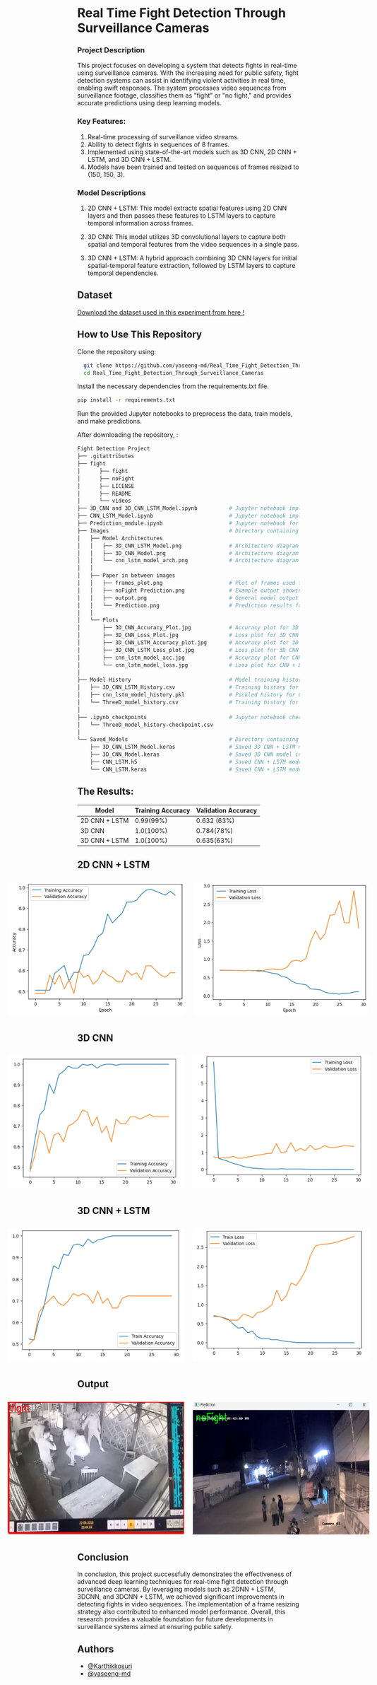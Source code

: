 # Real Time Fight Detection Through Surveillance Cameras

### Project Description
This project focuses on developing a system that detects fights in real-time using surveillance cameras. With the increasing need for public safety, fight detection systems can assist in identifying violent activities in real time, enabling swift responses. The system processes video sequences from surveillance footage, classifies them as "fight" or "no fight," and provides accurate predictions using deep learning models.

### Key Features:
1. Real-time processing of surveillance video streams.
2. Ability to detect fights in sequences of 8 frames.
3. Implemented using state-of-the-art models such as 3D CNN, 2D CNN + LSTM, and 3D CNN + LSTM.
4. Models have been trained and tested on sequences of frames resized to (150, 150, 3).

### Model Descriptions
1. 2D CNN + LSTM: This model extracts spatial features using 2D CNN layers and then passes these features to LSTM layers to capture temporal information across frames.

2. 3D CNN: This model utilizes 3D convolutional layers to capture both spatial and temporal features from the video sequences in a single pass.

3. 3D CNN + LSTM: A hybrid approach combining 3D CNN layers for initial spatial-temporal feature extraction, followed by LSTM layers to capture temporal dependencies.
## Dataset
[Download the dataset used in this experiment from here !](https://divvy-tripdata.s3.amazonaws.com/index.html)

## How to Use This Repository
Clone the repository using:
```bash
  git clone https://github.com/yaseeng-md/Real_Time_Fight_Detection_Through_Surveillance_Cameras.git
  cd Real_Time_Fight_Detection_Through_Surveillance_Cameras
```
Install the necessary dependencies from the requirements.txt file.
```bash
pip install -r requirements.txt
```
Run the provided Jupyter notebooks to preprocess the data, train models, and make predictions.

After downloading the repository, :
```bash
Fight Detection Project
├── .gitattributes
├── fight
│      ├── fight
│      ├── noFight
│      ├── LICENSE
│      ├── README
│      └── videos
├── 3D_CNN and 3D_CNN_LSTM_Model.ipynb          # Jupyter notebook implementing 3D CNN and 3D CNN + LSTM models
├── CNN_LSTM_Model.ipynb                        # Jupyter notebook implementing CNN + LSTM model
├── Prediction_module.ipynb                     # Jupyter notebook for running predictions on new data
├── Images                                      # Directory containing images used in the project
│   ├── Model Architectures
│   │   ├── 3D_CNN_LSTM_Model.png               # Architecture diagram for the 3D CNN + LSTM model
│   │   ├── 3D_CNN_Model.png                    # Architecture diagram for the 3D CNN model
│   │   └── cnn_lstm_model_arch.png             # Architecture diagram for the CNN + LSTM model
│   │
│   ├── Paper in between images
│   │   ├── frames_plot.png                     # Plot of frames used for model input
│   │   ├── noFight Prediction.png              # Example output showing no fight detected
│   │   ├── output.png                          # General model output image
│   │   └── Prediction.png                      # Prediction results for fight detection
│   │
│   └── Plots
│       ├── 3D_CNN_Accuracy_Plot.jpg            # Accuracy plot for 3D CNN model
│       ├── 3D_CNN_Loss_Plot.jpg                # Loss plot for 3D CNN model
│       ├── 3D_CNN_LSTM_Accuracy_plot.jpg       # Accuracy plot for 3D CNN + LSTM model
│       ├── 3D_CNN_LSTM_Loss_plot.jpg           # Loss plot for 3D CNN + LSTM model
│       ├── cnn_lstm_model_acc.jpg              # Accuracy plot for CNN + LSTM model
│       └── cnn_lstm_model_loss.jpg             # Loss plot for CNN + LSTM model
│
├── Model History                               # Model training history files
│   ├── 3D_CNN_LSTM_History.csv                 # Training history for 3D CNN + LSTM model
│   ├── cnn_lstm_model_history.pkl              # Pickled history for CNN + LSTM model
│   └── ThreeD_model_history.csv                # Training history for 3D CNN model
│
├── .ipynb_checkpoints                          # Jupyter notebook checkpoint files
│   └── ThreeD_model_history-checkpoint.csv
│
└── Saved_Models                                # Directory containing saved models
    ├── 3D_CNN_LSTM_Model.keras                 # Saved 3D CNN + LSTM model in Keras format
    ├── 3D_CNN_Model.keras                      # Saved 3D CNN model in Keras format
    ├── CNN_LSTM.h5                             # Saved CNN + LSTM model in .h5 format
    └── CNN_LSTM.keras                          # Saved CNN + LSTM model in Keras format
```


## The Results:
| Model                     | Training Accuracy        |Validation Accuracy|
|---------------------------|--------------------------|-------------------|
| 2D CNN + LSTM             | 0.99(99%)                | 0.632 (63%)       |
| 3D CNN                    | 1.0(100%)                | 0.784(78%)        |
| 3D CNN + LSTM             | 1.0(100%)                | 0.635(63%)        |


## 2D CNN + LSTM

<div style="display: flex; justify-content: center;">
    <img src="https://github.com/yaseeng-md/Real_Time_Fight_Detection_Through_Surveillance_Cameras/blob/main/Images/Plots/cnn_lstm_model_acc.jpg" alt="Accuracy" width="400" height="300" style="margin: 10px;"/>
    <img src="https://github.com/yaseeng-md/Real_Time_Fight_Detection_Through_Surveillance_Cameras/blob/main/Images/Plots/cnn_lstm_model_loss.jpg" alt="Loss" width="400" height="300" style="margin: 10px;"/>
</div>

## 3D CNN
<div style="display: flex; justify-content: center;">
    <img src="https://github.com/yaseeng-md/Real_Time_Fight_Detection_Through_Surveillance_Cameras/blob/main/Images/Plots/3D_CNN_Accuracy_Plot.jpg" alt="Accuracy" width="400" height="300" style="margin: 10px;"/>
    <img src="https://github.com/yaseeng-md/Real_Time_Fight_Detection_Through_Surveillance_Cameras/blob/main/Images/Plots/3D_CNN_Loss_Plot.jpg" alt="Loss" width="400" height="300" style="margin: 10px;"/>
</div>

## 3D CNN + LSTM
<div style="display: flex; justify-content: center;">
    <img src="https://github.com/yaseeng-md/Real_Time_Fight_Detection_Through_Surveillance_Cameras/blob/main/Images/Plots/3D_CNN_LSTM_Accuracy_plot.jpg" alt="Accuracy" width="400" height="300" style="margin: 10px;"/>
    <img src="https://github.com/yaseeng-md/Real_Time_Fight_Detection_Through_Surveillance_Cameras/blob/main/Images/Plots/3D_CNN_LSTM_Loss_plot.jpg"  alt="Loss" width="400" height="300" style="margin: 10px;"/>
</div>

## Output
<div style="display: flex; justify-content: center;">
    <img src="https://github.com/yaseeng-md/Real_Time_Fight_Detection_Through_Surveillance_Cameras/blob/main/Images/Paper%20in%20between%20images/Predction.png" alt="fight" width="400" height="300" style="margin: 10px;"/>
    <img src="https://github.com/yaseeng-md/Real_Time_Fight_Detection_Through_Surveillance_Cameras/blob/main/Images/Paper%20in%20between%20images/noFight%20Predicition.png"alt="noFight" width="400" height="300" style="margin: 10px;"/>
</div>

## Conclusion
In conclusion, this project successfully demonstrates the effectiveness of advanced deep learning techniques for real-time fight detection through surveillance cameras. By leveraging models such as 2DNN + LSTM, 3DCNN, and 3DCNN + LSTM, we achieved significant improvements in detecting fights in video sequences. The implementation of a frame resizing strategy also contributed to enhanced model performance. Overall, this research provides a valuable foundation for future developments in surveillance systems aimed at ensuring public safety.

## Authors

- [@Karthikkosuri](https://github.com/Karthikkosuri)
- [@yaseeng-md](https://github.com/yaseeng-md)
